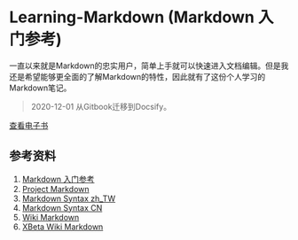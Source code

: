 # Learning-Markdown (Markdown 入门参考)

一直以来就是Markdown的忠实用户，简单上手就可以快速进入文档编辑。但是我还是希望能够更全面的了解Markdown的特性，因此就有了这份个人学习的Markdown笔记。

> 2020-12-01 从Gitbook迁移到Docsify。

[查看电子书](https://fatsheepkiwi.github.io/Markdown-learning/)

## 参考资料

1. [Markdown 入门参考][Markdown 入门参考]
2. [Project Markdown][project-markdown]
3. [Markdown Syntax zh_TW][syntex-tw]
4. [Markdown Syntax CN][syntex-cn]
5. [Wiki Markdown][wiki-markdown]
6. [XBeta Wiki Markdown][xbeta-markdown]

[project-markdown]: http://daringfireball.net/projects/markdown/ "Project Markdown"
[syntex-tw]: https://github.com/othree/markdown-syntax-zhtw/blob/master/syntax.md "Markdown Syntax zh_TW"
[syntex-cn]: http://wowubuntu.com/markdown/ "Markdown Syntax CN"
[wiki-markdown]: http://zh.wikipedia.org/zh-cn/Markdown "Wiki Markdown"
[xbeta-markdown]: http://xbeta.org/wiki/show/Markdown "XBeta Wiki Markdown"
[Markdown 入门参考]: https://github.com/LearnShare/Learning-Markdown/tree/v2 "LearnShare markdown 入门参考"

<!-- ## 共享协议

本文由 [FatSheep][learnshare] 整理并在 [CC BY-SA 3.0][CC] 协议下发布，个人笔记整理型 Markdown 的入门及参考资料。

请各位遵循 [Markdown: License][license] 及其它参考文献的共享协议来使用、修改和发布。

[learnshare]: https://github.com/learnshare "LearnShare"
[CC]: http://zh.wikipedia.org/wiki/Wikipedia:CC "Wiki: CC"
[license]: http://daringfireball.net/projects/markdown/license "Markdown: License" -->

